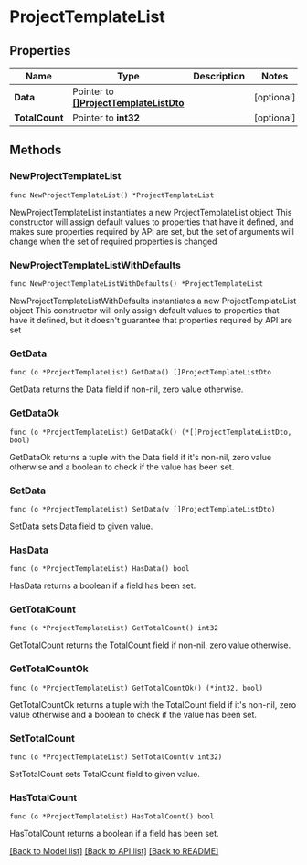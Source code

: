 # ProjectTemplateList

## Properties

Name | Type | Description | Notes
------------ | ------------- | ------------- | -------------
**Data** | Pointer to [**[]ProjectTemplateListDto**](ProjectTemplateListDto.md) |  | [optional] 
**TotalCount** | Pointer to **int32** |  | [optional] 

## Methods

### NewProjectTemplateList

`func NewProjectTemplateList() *ProjectTemplateList`

NewProjectTemplateList instantiates a new ProjectTemplateList object
This constructor will assign default values to properties that have it defined,
and makes sure properties required by API are set, but the set of arguments
will change when the set of required properties is changed

### NewProjectTemplateListWithDefaults

`func NewProjectTemplateListWithDefaults() *ProjectTemplateList`

NewProjectTemplateListWithDefaults instantiates a new ProjectTemplateList object
This constructor will only assign default values to properties that have it defined,
but it doesn't guarantee that properties required by API are set

### GetData

`func (o *ProjectTemplateList) GetData() []ProjectTemplateListDto`

GetData returns the Data field if non-nil, zero value otherwise.

### GetDataOk

`func (o *ProjectTemplateList) GetDataOk() (*[]ProjectTemplateListDto, bool)`

GetDataOk returns a tuple with the Data field if it's non-nil, zero value otherwise
and a boolean to check if the value has been set.

### SetData

`func (o *ProjectTemplateList) SetData(v []ProjectTemplateListDto)`

SetData sets Data field to given value.

### HasData

`func (o *ProjectTemplateList) HasData() bool`

HasData returns a boolean if a field has been set.

### GetTotalCount

`func (o *ProjectTemplateList) GetTotalCount() int32`

GetTotalCount returns the TotalCount field if non-nil, zero value otherwise.

### GetTotalCountOk

`func (o *ProjectTemplateList) GetTotalCountOk() (*int32, bool)`

GetTotalCountOk returns a tuple with the TotalCount field if it's non-nil, zero value otherwise
and a boolean to check if the value has been set.

### SetTotalCount

`func (o *ProjectTemplateList) SetTotalCount(v int32)`

SetTotalCount sets TotalCount field to given value.

### HasTotalCount

`func (o *ProjectTemplateList) HasTotalCount() bool`

HasTotalCount returns a boolean if a field has been set.


[[Back to Model list]](../README.md#documentation-for-models) [[Back to API list]](../README.md#documentation-for-api-endpoints) [[Back to README]](../README.md)


